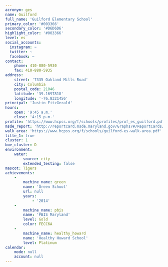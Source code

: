 ```yaml
---
acronym: ges
name: Guilford
full_name: 'Guilford Elementary School'
primary_color: '#003366'
secondary_color: '#D6D6D6'
highlight_color: '#003366'
level: es
social_accounts:
  instagram: ~
  twitter: ~
  facebook: ~
contact:
    phone: 410-880-5930
    fax: 410-880-5935
address:
    street: '7335 Oakland Mills Road'
    city: Columbia
    postal_code: 21046
    latitude: '39.1697818'
    longitude: '-76.8321456'
principal: 'Justin FitzGerald'
hours:
    open: '9:45 a.m.'
    close: '4:15 p.m.'
profile: 'https://www.hcpss.org/f/schools/profiles/prof_es_guilford.pdf'
msde_report: 'http://reportcard.msde.maryland.gov/Graphs/#/ReportCards/ReportCardSchool/1//1/13/0602/'
walk_area: 'https://www.hcpss.org/f/schools/guilford-es-walk-area.pdf'
title_1: true
cluster: 1
boe_cluster: D
environment:
    water:
        source: city
        extended_testing: false
mascot: Tigers
achievements:
    -
        machine_name: green
        name: 'Green School'
        url: null
        years:
            - '2014'
    -
        machine_name: pbis
        name: 'PBIS Maryland'
        level: Gold
        color: FECC6A
    -
        machine_name: healthy_howard
        name: 'Healthy Howard School'
        level: Platinum
calendar:
    mode: null
    account: null
---
```

